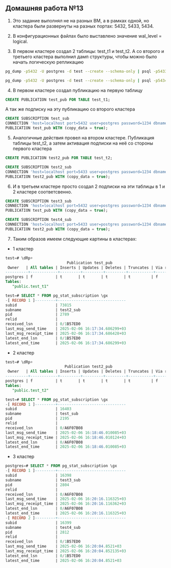 ## Домашняя работа №13

1. Это задание выполнял не на разных ВМ, а в рамках одной, но кластера были развернуты на разных портах: 5432, 5433, 5434.

2. В конфигурационных файлах было выставлено значение wal_level = logical. 
3. В первом кластере создал 2 таблицы: test_t1 и test_t2. А со второго и третьего кластера выполнил дамп структуры, чтобы можно было начать логическую репликацию
```bash
pg_dump -p5432 -U postgres -d test --create --schema-only | psql -p5433
```

```bash 
pg_dump -p5432 -U postgres -d test --create --schema-only | psql -p5434
```
4. В первом кластере создал публикацию на первую таблицу
```sql
CREATE PUBLICATION test_pub FOR TABLE test_t1;
```
А так же подписку на эту публикацию со второго кластера
```sql
CREATE SUBSCRIPTION test_sub
CONNECTION 'host=localhost port=5432 user=postgres password=1234 dbname=test'
PUBLICATION test_pub WITH (copy_data = true);
```
5. Аналогичные действия провел на втором кластере. Публикация таблицы test_t2, а затем активация подписки на неё со стороны первого кластера
```sql
CREATE PUBLICATION test2_pub FOR TABLE test_t2;
```
```sql
CREATE SUBSCRIPTION test2_sub
CONNECTION 'host=localhost port=5433 user=postgres password=1234 dbname=test'
PUBLICATION test2_pub WITH (copy_data = true);
```
6. И в третьем кластере просто создал 2 подписки на эти таблицы в 1 и 2 кластере соответсвенно. 
```sql
CREATE SUBSCRIPTION test3_sub
CONNECTION 'host=localhost port=5432 user=postgres password=1234 dbname=test'
PUBLICATION test_pub WITH (copy_data = true);
```
```sql
CREATE SUBSCRIPTION test4_sub
CONNECTION 'host=localhost port=5433 user=postgres password=1234 dbname=test'
PUBLICATION test2_pub WITH (copy_data = true);
```
7. Таким образов имеем следующие картины в кластерах: 

 * 1 кластер
 ```sql
test=# \dRp+
                            Publication test_pub
  Owner   | All tables | Inserts | Updates | Deletes | Truncates | Via root
----------+------------+---------+---------+---------+-----------+----------
 postgres | f          | t       | t       | t       | t         | f
Tables:
    "public.test_t1"

test=# SELECT * FROM pg_stat_subscription \gx
-[ RECORD 1 ]---------+------------------------------
subid                 | 73815
subname               | test2_sub
pid                   | 2789
relid                 |
received_lsn          | 0/1B57ED0
last_msg_send_time    | 2025-02-06 16:17:34.686299+03
last_msg_receipt_time | 2025-02-06 16:17:34.686428+03
latest_end_lsn        | 0/1B57ED0
latest_end_time       | 2025-02-06 16:17:34.686299+03
 ```
 * 2 кластер
 ```sql
test=# \dRp+
                           Publication test2_pub
  Owner   | All tables | Inserts | Updates | Deletes | Truncates | Via root
----------+------------+---------+---------+---------+-----------+----------
 postgres | f          | t       | t       | t       | t         | f
Tables:
    "public.test_t2"

test=# SELECT * FROM pg_stat_subscription \gx
-[ RECORD 1 ]---------+------------------------------
subid                 | 16403
subname               | test_sub
pid                   | 2195
relid                 |
received_lsn          | 0/A6F07B08
last_msg_send_time    | 2025-02-06 16:18:46.010085+03
last_msg_receipt_time | 2025-02-06 16:18:46.010124+03
latest_end_lsn        | 0/A6F07B08
latest_end_time       | 2025-02-06 16:18:46.010085+03
 ```
 * 3 кластер 
 ```sql
postgres=# SELECT * FROM pg_stat_subscription \gx
-[ RECORD 1 ]---------+------------------------------
subid                 | 16398
subname               | test3_sub
pid                   | 2804
relid                 |
received_lsn          | 0/A6F07B08
last_msg_send_time    | 2025-02-06 16:20:16.116325+03
last_msg_receipt_time | 2025-02-06 16:20:16.116362+03
latest_end_lsn        | 0/A6F07B08
latest_end_time       | 2025-02-06 16:20:16.116325+03
-[ RECORD 2 ]---------+------------------------------
subid                 | 16399
subname               | test4_sub
pid                   | 2812
relid                 |
received_lsn          | 0/1B57ED0
last_msg_send_time    | 2025-02-06 16:20:04.8521+03
last_msg_receipt_time | 2025-02-06 16:20:04.852135+03
latest_end_lsn        | 0/1B57ED0
latest_end_time       | 2025-02-06 16:20:04.8521+03
 ```